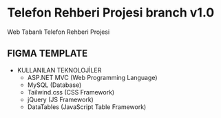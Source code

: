 # Telefon Rehberi Projesi branch v1.0
Web Tabanlı Telefon Rehberi Projesi


## FIGMA TEMPLATE




- KULLANILAN TEKNOLOJİLER
  * ASP.NET MVC (Web Programming Language)
  * MySQL (Database)
  * Tailwind.css (CSS Framework)
  * jQuery (JS Framework)
  * DataTables (JavaScript Table Framework)
